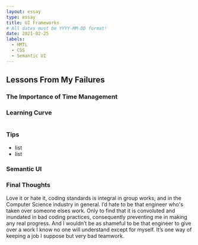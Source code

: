 ```yaml
---
layout: essay
type: essay
title: UI Frameworks
# All dates must be YYYY-MM-DD format!
date: 2021-02-25
labels:
  - HMTL
  - CSS
  - Semantic UI
---
```

## Lessons From My Failures
  

### The Importance of Time Management

### Learning Curve
	

<img src="">

### Tips

* 	list
* 	list

### Semantic UI


### Final Thoughts 

Love it or hate it, coding standards is integral in group works, and in the Computer Science industry in general. I’d hate to be that engineer who's taken over someone elses work. Only to find that it is convoluted and inundated in bad coding practices, consequently preventing me in making any real progress. And I wouldn’t be as shameful to be that engineer to give over a work I know no one will understand except for myself. It’s one way of keeping a job I suppose but very bad teamwork.
